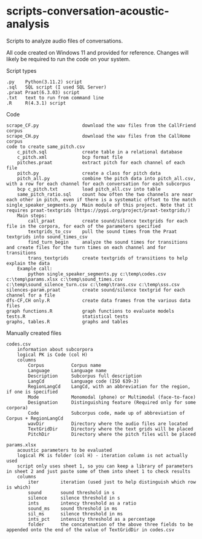 # scripts-conversation-acoustic-analysis
Scripts to analyze audio files of conversations.

All code created on Windows 11 and provided for reference. Changes will likely be required to run the code on your system.

Script types

    .py    Python(3.11.2) script
    .sql   SQL script (I used SQL Server)
    .praat Praat(6.3.03) script
    .txt   text to run from command line
    .R     R(4.3.1) script
    
Code

    scrape_CF.py                download the wav files from the CallFriend corpus
    scrape_CH.py                download the wav files from the CallHome corpus
    code to create same_pitch.csv
        c_pitch.sql             create table in a relational database 
        c_pitch.xml             bcp format file
        pitches.praat           extract pitch for each channel of each file
        pitch.py                create a class for pitch data
        pitch_all.py            combine the pitch data into pitch_all.csv, with a row for each channel for each conversation for each subcorpus
        bcp c_pitch.txt         load pitch_all.csv into table
        same_pitch_ratio.sql    count how often the two channels are near each other in pitch, even if there is a systematic offset to the match
    single_speaker_segments.py  Main module of this project. Note that it requires praat-textgrids (https://pypi.org/project/praat-textgrids/)
        Main steps:
            call_praat          create sound/silence textgrids for each file in the corpora, for each of the parameters specified
            textgrids_to_csv    pull the sound times from the Praat textgrids into sound_times_csv
            find_turn_begin     analyze the sound times for transitions and create files for the turn times on each channel and for transitions 
            trans_textgrids     create textgrids of transitions to help explain the data
        Example call: 
            python single_speaker_segments.py c:\temp\codes.csv c:\temp\params.xlsx c:\temp\sound_times.csv c:\temp\sound_silence_turn.csv c:\temp\trans.csv c:\temp\sss.csv
    silences-param.praat        create sound/silence textgrid for each channel for a file
    dfs-CF,CH only.R            create data frames from the various data files
    graph functions.R           graph functions to evaluate models
    tests.R                     statistical tests
    graphs, tables.R            graphs and tables

Manually created files

    codes.csv 
        information about subcorpora
        logical PK is Code (col H)
        columns
            Corpus          Corpus name
            Language        Language name
            Description     Subcorpus full description
            LangCd          Language code (ISO 639-3)
            RegionLangCd    LangCd, with an abbreviation for the region, if one is specified
            Mode            Monomodal (phone) or Multimodal (face-to-face)
            Designation     Distinguishing feature (Required only for some corpora)
            Code            Subcorpus code, made up of abbreviation of Corpus + RegionLangCd
            wavDir          Directory where the audio files are located
            TextGridDir     Directory where the text grids will be placed
            PitchDir        Directory where the pitch files will be placed
        
    params.xlsx 
        acoustic parameters to be evaluated
        logical PK is folder (col H) - iteration column is not actually used
        script only uses sheet 1, so you can keep a library of parameters in sheet 2 and just paste some of them into sheet 1 to check results
        columns
            iter        iteration (used just to help distinguish which row is which)
            sound       sound threshold in s
            silence     silence threshold in s
            ints        intency threshold as a ratio
            sound_ms    sound threshold in ms
            sil_ms      silence threshold in ms
            ints_pct    intensity threshold as a percentage
            folder      the concatenation of the above three fields to be appended onto the end of the value of TextGridDir in codes.csv
